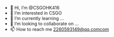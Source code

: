 - 👋 Hi, I’m @CSGOHK416
- 👀 I’m interested in CSGO
- 🌱 I’m currently learning ...
- 💞️ I’m looking to collaborate on ...
- 📫 How to reach me 2260593149@qq.comcom

<!---
CSGOHK416/CSGOHK416 is a ✨ special ✨ repository because its `README.md` (this file) appears on your GitHub profile.
You can click the Preview link to take a look at your changes.
--->
